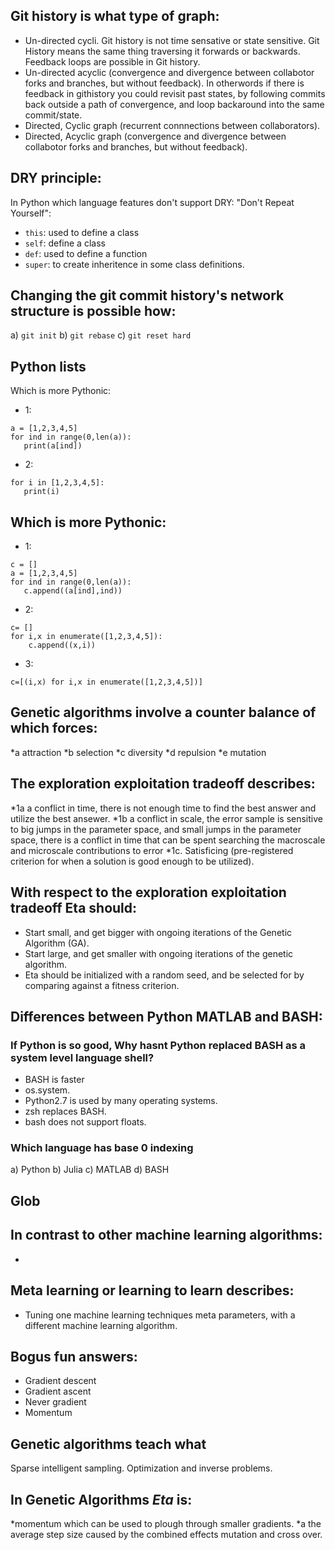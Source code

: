 
## Git history is what type of graph:
* Un-directed cycli. Git history is not time sensative or state sensitive. Git History means the same thing traversing it forwards or backwards. Feedback loops are possible in Git history.
* Un-directed acyclic (convergence and divergence between collabotor forks and branches, but without feedback). In otherwords if there is feedback in githistory you could revisit past states, by following commits back outside a path of convergence, and loop backaround into the same commit/state.
* Directed, Cyclic graph (recurrent connnections between collaborators).
* Directed, Acyclic graph (convergence and divergence between collabotor forks and branches, but without feedback).


## DRY principle:
In Python which language features don't support DRY: "Don't Repeat Yourself":
* `this`: used to define a class
* `self`: define a class
* `def`: used to define a function 
* `super`: to create inheritence in some class definitions.

## Changing the git commit history's network structure is possible how:

a) ```git init```
b) ```git rebase```
c) ```git reset hard```

## Python lists

Which is more Pythonic:

* 1:
```
a = [1,2,3,4,5]
for ind in range(0,len(a)):
   print(a[ind])
```
* 2:
```
for i in [1,2,3,4,5]:
   print(i)
```
## Which is more Pythonic:

* 1:
```
c = []
a = [1,2,3,4,5]
for ind in range(0,len(a)):
   c.append((a[ind],ind))
```
* 2:
```
c= []
for i,x in enumerate([1,2,3,4,5]):
    c.append((x,i))
```
* 3:
```
c=[(i,x) for i,x in enumerate([1,2,3,4,5])]
```

## Genetic algorithms involve a counter balance of which forces:
*a attraction
*b selection
*c diversity
*d repulsion
*e mutation

## The exploration exploitation tradeoff describes: 
*1a a conflict in time, there is not enough time to find the best answer and utilize the best ansewer.
*1b a conflict in scale, the error sample is sensitive to big jumps in the parameter space, and small jumps in the parameter space, there is a conflict in time that can be spent searching the macroscale and microscale contributions to error
*1c. Satisficing (pre-registered criterion for when a solution is good enough to be utilized).

## With respect to the exploration exploitation tradeoff Eta should:
* Start small, and get bigger with ongoing iterations of the Genetic Algorithm (GA).
* Start large, and get smaller with ongoing iterations of the genetic algorithm.
* Eta should be initialized with a random seed, and be selected for by comparing against a fitness criterion.

## Differences between Python MATLAB and BASH:
### If Python is so good, Why hasnt Python replaced BASH as a system level language shell?
* BASH is faster
* os.system.
* Python2.7 is used by many operating systems.
* zsh replaces BASH.
* bash does not support floats.
### Which language has base 0 indexing
a) Python
b) Julia
c) MATLAB
d) BASH

## Glob



## In contrast to other machine learning algorithms:
* 

## Meta learning or learning to learn describes:
* Tuning one machine learning techniques meta parameters, with a different machine learning algorithm.

## Bogus fun answers:
* Gradient descent
* Gradient ascent
* Never gradient
* Momentum




## Genetic algorithms teach what
Sparse intelligent sampling.
Optimization and inverse problems.

## In Genetic Algorithms $Eta$ is:
*momentum which can be used to plough through smaller gradients.
*a the average step size caused by the combined effects mutation and cross over.
